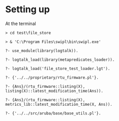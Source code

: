 # Setting up

At the terminal

    > cd test\file_store

    > & 'C:\Program Files\swipl\bin\swipl.exe'

    ?- use_module(library(logtalk)).

    ?- logtalk_load(library(metapredicates_loader)).

    ?- logtalk_load('file_store_test_loader.lgt').

    ?- {'../../proprietary/rtu_firmware.pl'}.

    ?- {Ans}/(rtu_firmware::listing(X), listing(X)::latest_modification_time(Ans)).

    ?- {Ans}/(rtu_firmware::listing(X), metrics_lib::latest_modification_time(X, Ans)).

    ?- {'../../src/aruba/base/base_utils.pl'}.
